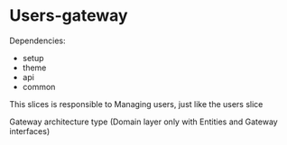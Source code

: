 # Users-gateway

Dependencies:

- setup
- theme
- api
- common

This slices is responsible to Managing users, just like the users slice

Gateway architecture type (Domain layer only with Entities and Gateway interfaces)
